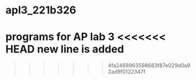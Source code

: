 # apl3_221b326
programs for AP lab 3
<<<<<<< HEAD
new line is added 
=======

>>>>>>> 4fa2468963598683f87e029d0a92ad9f0122347f
